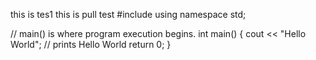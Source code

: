 this is tes1
this is pull test
#include <iostream>
using namespace std;

// main() is where program execution begins.
int main() {
   cout << "Hello World"; // prints Hello World
   return 0;
}
